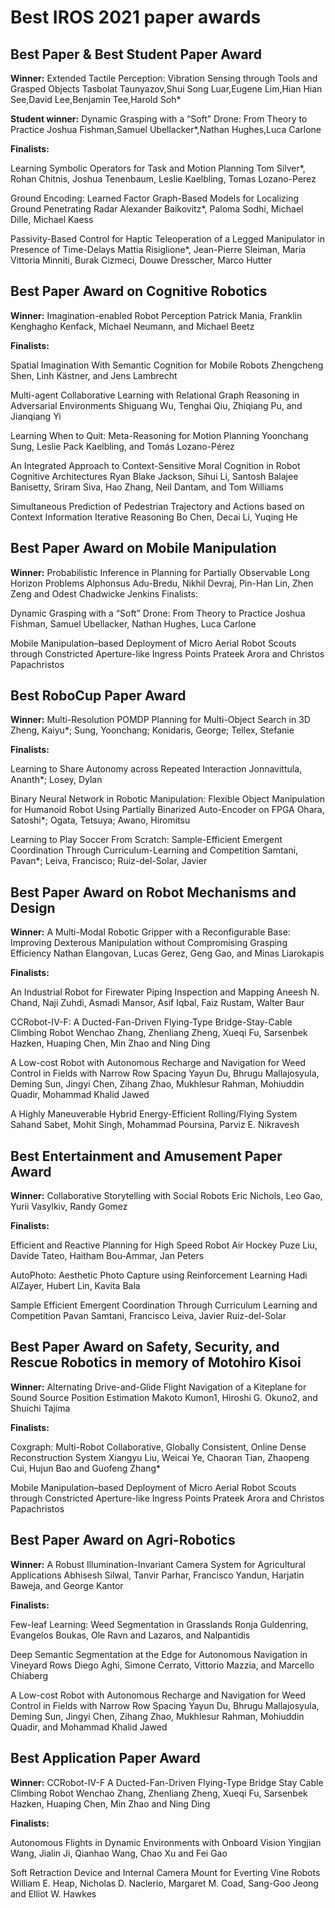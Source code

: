 # Best IROS 2021 paper awards

## Best Paper & Best Student Paper Award

**Winner:** Extended Tactile Perception: Vibration Sensing through Tools and Grasped Objects Tasbolat Taunyazov,Shui Song Luar,Eugene Lim,Hian Hian See,David Lee,Benjamin Tee,Harold Soh*

**Student winner:**
Dynamic Grasping with a “Soft” Drone: From Theory to Practice Joshua Fishman,Samuel Ubellacker*,Nathan Hughes,Luca Carlone

**Finalists:**

Learning Symbolic Operators for Task and Motion Planning Tom Silver*, Rohan Chitnis, Joshua Tenenbaum, Leslie Kaelbling, Tomas Lozano-Perez

Ground Encoding: Learned Factor Graph-Based Models for Localizing Ground Penetrating Radar Alexander Baikovitz*, Paloma Sodhi, Michael Dille, Michael Kaess

Passivity-Based Control for Haptic Teleoperation of a Legged Manipulator in Presence of Time-Delays Mattia Risiglione*, Jean-Pierre Sleiman, Maria Vittoria Minniti, Burak 
Cizmeci, Douwe Dresscher, Marco Hutter

## Best Paper Award on Cognitive Robotics

**Winner:** Imagination-enabled Robot Perception Patrick Mania, Franklin Kenghagho Kenfack, Michael Neumann, and Michael Beetz

**Finalists:**

Spatial Imagination With Semantic Cognition for Mobile Robots Zhengcheng Shen, Linh Kästner, and Jens Lambrecht

Multi-agent Collaborative Learning with Relational Graph Reasoning in Adversarial Environments Shiguang Wu, Tenghai Qiu, Zhiqiang Pu, and Jianqiang Yi

Learning When to Quit: Meta-Reasoning for Motion Planning Yoonchang Sung, Leslie Pack Kaelbling, and Tomás Lozano-Pérez

An Integrated Approach to Context-Sensitive Moral Cognition in Robot Cognitive Architectures Ryan Blake Jackson, Sihui Li, Santosh Balajee Banisetty, Sriram Siva, Hao Zhang, Neil Dantam, and Tom Williams

Simultaneous Prediction of Pedestrian Trajectory and Actions based on Context Information Iterative Reasoning Bo Chen, Decai Li, Yuqing He

## Best Paper Award on Mobile Manipulation

**Winner:** Probabilistic Inference in Planning for Partially Observable Long Horizon Problems Alphonsus Adu-Bredu, Nikhil Devraj, Pin-Han Lin, Zhen Zeng and Odest Chadwicke Jenkins
Finalists:

Dynamic Grasping with a “Soft” Drone: From Theory to Practice Joshua Fishman, Samuel Ubellacker, Nathan Hughes, Luca Carlone

Mobile Manipulation–based Deployment of Micro Aerial Robot Scouts through Constricted Aperture-like Ingress Points Prateek Arora and Christos Papachristos

## Best RoboCup Paper Award

**Winner:** Multi-Resolution POMDP Planning for Multi-Object Search in 3D Zheng, Kaiyu*; Sung, Yoonchang; Konidaris, George; Tellex, Stefanie

**Finalists:**

Learning to Share Autonomy across Repeated Interaction Jonnavittula, Ananth*; Losey, Dylan

Binary Neural Network in Robotic Manipulation: Flexible Object Manipulation for Humanoid Robot Using Partially Binarized Auto-Encoder on FPGA Ohara, Satoshi*; Ogata, Tetsuya; Awano, Hiromitsu

Learning to Play Soccer From Scratch: Sample-Efficient Emergent Coordination Through Curriculum-Learning and Competition Samtani, Pavan*; Leiva, Francisco; Ruiz-del-Solar, Javier

## Best Paper Award on Robot Mechanisms and Design

**Winner:** A Multi-Modal Robotic Gripper with a Reconfigurable Base: Improving Dexterous Manipulation without Compromising Grasping Efficiency Nathan Elangovan, Lucas Gerez, Geng Gao, and Minas Liarokapis

**Finalists:**

An Industrial Robot for Firewater Piping Inspection and Mapping Aneesh N. Chand, Naji Zuhdi, Asmadi Mansor, Asif Iqbal, Faiz Rustam, Walter Baur

CCRobot-IV-F: A Ducted-Fan-Driven Flying-Type Bridge-Stay-Cable Climbing Robot Wenchao Zhang, Zhenliang Zheng, Xueqi Fu, Sarsenbek Hazken, Huaping Chen, Min Zhao and Ning Ding

A Low-cost Robot with Autonomous Recharge and Navigation for Weed Control in Fields with Narrow Row Spacing Yayun Du, Bhrugu Mallajosyula, Deming Sun, Jingyi Chen, Zihang Zhao, 
Mukhlesur Rahman, Mohiuddin Quadir, Mohammad Khalid Jawed

A Highly Maneuverable Hybrid Energy-Efficient Rolling/Flying System Sahand Sabet, Mohit Singh, Mohammad Poursina, Parviz E. Nikravesh

## Best Entertainment and Amusement Paper Award

**Winner:** Collaborative Storytelling with Social Robots Eric Nichols, Leo Gao, Yurii Vasylkiv, Randy Gomez

**Finalists:**

Efficient and Reactive Planning for High Speed Robot Air Hockey Puze Liu, Davide Tateo, Haitham Bou-Ammar, Jan Peters

AutoPhoto: Aesthetic Photo Capture using Reinforcement Learning Hadi AlZayer, Hubert Lin, Kavita Bala

Sample Efficient Emergent Coordination Through Curriculum Learning and Competition Pavan Samtani, Francisco Leiva, Javier Ruiz-del-Solar

## Best Paper Award on Safety, Security, and Rescue Robotics in memory of Motohiro Kisoi

**Winner:** Alternating Drive-and-Glide Flight Navigation of a Kiteplane for Sound Source Position Estimation Makoto Kumon1, Hiroshi G. Okuno2, and Shuichi Tajima

**Finalists:**

Coxgraph: Multi-Robot Collaborative, Globally Consistent, Online Dense Reconstruction System Xiangyu Liu, Weicai Ye, Chaoran Tian, Zhaopeng Cui, Hujun Bao and Guofeng Zhang*

Mobile Manipulation–based Deployment of Micro Aerial Robot Scouts through Constricted Aperture-like Ingress Points Prateek Arora and Christos Papachristos

## Best Paper Award on Agri-Robotics

**Winner:** A Robust Illumination-Invariant Camera System for Agricultural Applications Abhisesh Silwal, Tanvir Parhar, Francisco Yandun, Harjatin Baweja, and George Kantor

**Finalists:**

Few-leaf Learning: Weed Segmentation in Grasslands Ronja Guldenring, Evangelos Boukas, Ole Ravn and Lazaros, and Nalpantidis

Deep Semantic Segmentation at the Edge for Autonomous Navigation in Vineyard Rows Diego Aghi, Simone Cerrato, Vittorio Mazzia, and Marcello Chiaberg

A Low-cost Robot with Autonomous Recharge and Navigation for Weed Control in Fields with Narrow Row Spacing Yayun Du, Bhrugu Mallajosyula, Deming Sun, Jingyi Chen, Zihang Zhao, 
Mukhlesur Rahman, Mohiuddin Quadir, and Mohammad Khalid Jawed

## Best Application Paper Award

**Winner:** CCRobot-IV-F A Ducted-Fan-Driven Flying-Type Bridge Stay Cable Climbing Robot Wenchao Zhang, Zhenliang Zheng, Xueqi Fu, Sarsenbek Hazken, Huaping Chen, Min Zhao and Ning Ding

**Finalists:**

Autonomous Flights in Dynamic Environments with Onboard Vision Yingjian Wang, Jialin Ji, Qianhao Wang, Chao Xu and Fei Gao

Soft Retraction Device and Internal Camera Mount for Everting Vine Robots William E. Heap, Nicholas D. Naclerio, Margaret M. Coad, Sang-Goo Jeong and Elliot W. Hawkes
